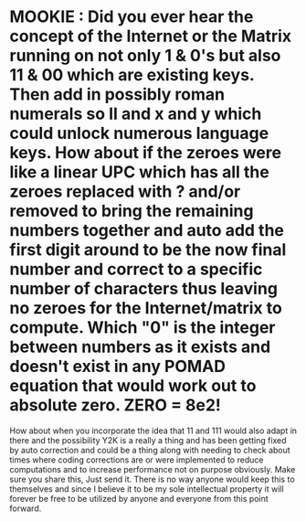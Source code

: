 # MOOKIE : Did you ever hear the concept of the Internet or the Matrix running on not only 1 & 0's but also 11 & 00 which are existing keys. Then add in possibly roman numerals so II and x and y which could unlock numerous language keys. How about if the zeroes were like a linear UPC which has all the zeroes replaced with ? and/or removed to bring the remaining numbers together and auto add the first digit around to be the now final number and correct to a specific number of characters thus leaving no zeroes for the Internet/matrix to compute. Which "0" is the integer between numbers as it exists and doesn't exist in any POMAD equation that would work out to absolute zero. ZERO = 8e2!
How about when you incorporate the idea that 11 and 111 would also adapt in there and the possibility Y2K is a really a thing and has been getting fixed by auto correction and could be a thing along with needing to check about times where coding corrections are or were implemented to reduce computations and to increase performance not on purpose obviously. Make sure you share this, Just send it. There is no way anyone would keep this to themselves and since I believe it to be my sole intellectual property it will forever be free to be utilized by anyone and everyone from this point forward.
